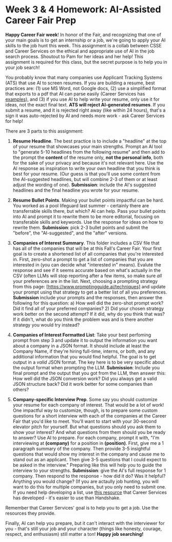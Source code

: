 # Week 3 & 4 Homework: AI-Assisted Career Fair Prep 

**Happy Career Fair week**! In honor of the Fair, and recognizing that one of your main goals is to get an internship or a job, we're going to apply your AI skills to the job hunt this week. This assignment is a collab between CSSE and Career Services on the ethical and appropriate use of AI in the job search process. Shoutout to Pam for her ideas and her help! This assignment is required for this class, but the secret purpose is to help you in your job search!

You probably know that many companies use Applicant Tracking Systems (ATS) that use AI to screen resumes. If you are building a resume, best practices are: (1) use MS Word, not Google docs, (2) use a simplified format that exports to a pdf that AI can parse easily (Career Services has [examples](https://rosehulman.sharepoint.com/sites/Career/SitePages/Job-Search-Sites.aspx)), and (3) if you use AI to help write your resume, only use it for ideas, not the exact final text. **ATS will reject AI-generated resumes**. If you submit a resume, and it is rejected right away (like within 24 hours), that's a sign it was auto-rejected by AI and needs more work - ask Career Services for help!

There are 3 parts to this assignment:

1. **Resume Headline**. The best practice is to include a "headline" at the top of your resume that showcases your main strengths. Prompt an AI tool to "generate 5-10 headlines from the following resume" and then add to the prompt the **content** of the resume only, **not the personal info**, both for the sake of your privacy and because it's not relevant here. Use the AI response as inspiration to write your own headline that you think is best for your resume. (Our guess is that you'll use some content from the AI-suggested headlines, but will combine 2-3 of them or at least adjust the wording of one). **Submission**: include the AI's suggested headlines and the final headline you wrote for your resume.

2. **Resume Bullet Points**. Making your bullet points impactful can be hard. You worked as a pool lifeguard last summer - certainly there are transferrable skills there, but which? AI can help. Pass your bullet points into AI and prompt it to rewrite them to be more editorial, focusing on transferable skills and keywords. Use the response for ideas on how to rewrite them. **Submission**: pick 2-3 bullet points and submit the "before", the "AI-suggested", and the "after" versions. 

3. **Companies of Interest Summary**. This folder includes a CSV file that has all of the companies that will be at this Fall's Career Fair. Your first goal is to create a shortened list of all companies that you're interested in. First, zero-shot a prompt to get a list of companies that you are interested in (you can decide what "interested in" means). Evalute the response and see if it seems accurate based on what's actually in the CSV (often LLMs will stop reporting after a few items, so make sure _all_ your preferences are in the list. Next, choosing a prompting strategy from this page: [https://www.promptingguide.ai/techniques] and update your prompt using that strategy to get a better list of all you preferences. **Submission** include your prompts and the responses, then answer the following for this question: a) How well did the zero-shot prompt work? Did it find all of your preferred companies? 2) Did your chosen strategy work better on the second attempt? If it did, why do you think that was? If it didn't, what do you think the problem was and is there another strategy you would try instead?

4. **Companies of Interest Formatted List**: Take your best perfoming prompt from step 3 and update it to output the information you want about a company in a JSON format. It should include at least the Company Name, if they're hiring full-time, interns, or both, and any additional information that you would find helpful. The goal is to get output in a _valid_ JSON format. The key here is to be very specific about the output format when prompting the LLM. **Submission**: Include you final prompt and the output that you got from the LLM, then answer this: How well did the JSON conversion work? Did you always get a valid JSON structure back? Did it work better for some companies than others?

4. **Company-specific Interview Prep**. Some say you should customize your resume for each company of interest. That would be a lot of work! One impactful way to customize, though, is to prepare some custom questions for a short interview with each of the companies at the Career Fair that you'd like to meet. You'll want to start with your 30-second elevator pitch for yourself. But what questions should you ask them to show your interest? And what questions from them should you be ready to answer? Use AI to prepare. For each company, prompt it with, "I'm interviewing at **(company)** for a position in **(position)**. First, give me a 1 paragraph summary of the company. Then provide 3-5 insightful questions that would show my interest in the company and cause me to stand out as an applicant. Then give 3-5 questions that I could expect to be asked in the interview." Preparing like this will help you to guide the interview to your strengths. **Submission**: give the AI's full response for 1 company. Then respond to the response - how did it do? Was it helpful? Anything you would change? (If you are actaully job hunting, you will want to do this for multiple companies, but you only need to submit one. If you need help developing a list, use [this resource](https://rosehulman-my.sharepoint.com/:x:/g/personal/klaas_rose-hulman_edu/ERSOnjt23bZLrrONxfovTVMB3UPPBkKredpJXElZ0-_P5Q?rtime=F0RsVp363Ug) that Career Services has developed - it's easier to use than Handshake. 

Remember that Career Services' goal is to help you to get a job. Use the resources they provide. 

Finally, AI can help you prepare, but it can't interact with the interviewer for you - that's still your job and your character (things like honesty, courage, respect, and enthusiasm) still matter a ton! **Happy job searching!** 
